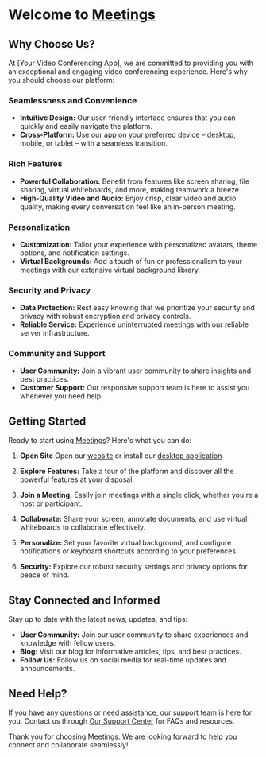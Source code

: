 # Welcome to [Meetings](https://meetings.gq)

## Why Choose Us?

At [Your Video Conferencing App], we are committed to providing you with an exceptional and engaging video conferencing experience. Here's why you should choose our platform:

### Seamlessness and Convenience
- **Intuitive Design:** Our user-friendly interface ensures that you can quickly and easily navigate the platform.
- **Cross-Platform:** Use our app on your preferred device – desktop, mobile, or tablet – with a seamless transition.

### Rich Features
- **Powerful Collaboration:** Benefit from features like screen sharing, file sharing, virtual whiteboards, and more, making teamwork a breeze.
- **High-Quality Video and Audio:** Enjoy crisp, clear video and audio quality, making every conversation feel like an in-person meeting.

### Personalization
- **Customization:** Tailor your experience with personalized avatars, theme options, and notification settings.
- **Virtual Backgrounds:** Add a touch of fun or professionalism to your meetings with our extensive virtual background library.

### Security and Privacy
- **Data Protection:** Rest easy knowing that we prioritize your security and privacy with robust encryption and privacy controls.
- **Reliable Service:** Experience uninterrupted meetings with our reliable server infrastructure.

### Community and Support
- **User Community:** Join a vibrant user community to share insights and best practices.
- **Customer Support:** Our responsive support team is here to assist you whenever you need help.

## Getting Started

Ready to start using [Meetings](https://meetings.gq)? Here's what you can do:

1. **Open Site** Open our [website](https://meetings.gq) or install our [desktop application](https://github.com/DinoscapeProgramming/Meetings-Desktop-Application)

2. **Explore Features:** Take a tour of the platform and discover all the powerful features at your disposal.

3. **Join a Meeting:** Easily join meetings with a single click, whether you're a host or participant.

4. **Collaborate:** Share your screen, annotate documents, and use virtual whiteboards to collaborate effectively.

5. **Personalize:** Set your favorite virtual background, and configure notifications or keyboard shortcuts according to your preferences.

7. **Security:** Explore our robust security settings and privacy options for peace of mind.

## Stay Connected and Informed

Stay up to date with the latest news, updates, and tips:

- **User Community:** Join our user community to share experiences and knowledge with fellow users.
- **Blog:** Visit our blog for informative articles, tips, and best practices.
- **Follow Us:** Follow us on social media for real-time updates and announcements.

## Need Help?

If you have any questions or need assistance, our support team is here for you. Contact us through [Our Support Center](https://meetings.gq/contact) for FAQs and resources.

Thank you for choosing [Meetings](https://meetings.gq). We are looking forward to help you connect and collaborate seamlessly!
